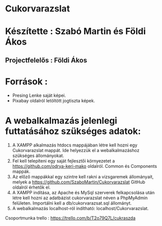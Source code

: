 # Cukorvarazslat 
# Készítette : Szabó Martin és Földi Ákos
## Projectfelelős : Földi Ákos

# Források : 
- Presing Lenke saját képei.
- Pixabay oldalról letöltött jogtiszta képek.

# A webalkalmazás jelenlegi futtatásához szükséges adatok:
1. A XAMPP alkalmazás htdocs mappájában létre kell hozni egy Cukorvarazslat mappát. Ide helyezzük el a webalkalmazáshoz szükséges állományokat.
2. Fel kell telepíteni egy saját fejlesztői környezetet a https://github.com/odrya-keri-mako oldalról. Common és Components mappák. 
3. Az előző mappákkal egy szintre kell rakni a vizsgaremek állományait, melyek a https://github.com/SzaboMartin/Cukorvarazslat GitHub oldalról érhetők el.
4. A XAMPP indítása, az Apache és MySql szerverek felkapcsolása után létre kell hozni az adatbázist cukorvarazslat néven a PhpMyAdmin felületen. 
Importálni kell a db/cukorvarazsat.sql állományt.
5. A webalkalmazás localhost-ról indítható: localhost/Cukorvarazslat.

Csoportmunka trello : https://trello.com/b/T2o79Q7L/cukraszda
